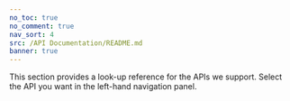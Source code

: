 ```yaml
---
no_toc: true
no_comment: true
nav_sort: 4
src: /API Documentation/README.md
banner: true
---
```


This section provides a look-up reference for the APIs we support. Select the API you want in the left-hand navigation panel.
